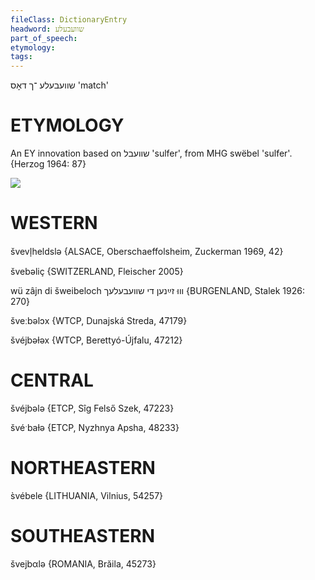 ```yaml
---
fileClass: DictionaryEntry
headword: שוועבעלע
part_of_speech: 
etymology: 
tags: 
---
```

שוועבעלע
־ך
דאָס
'match'

ETYMOLOGY
===========
An EY innovation based on שוועבל 'sulfer', from MHG swëbel 'sulfer'.
{Herzog 1964: 87}

![](https://ia802902.us.archive.org/9/items/Yiddish-Dialect-Maps/Herzog3-26-Match-64.jpg)

WESTERN
========

švevl̩heldslə {ALSACE, Oberschaeffolsheim, Zuckerman 1969, 42}

švebəliç {SWITZERLAND, Fleischer 2005}

wü zâjn di šweibeloch וווּ זײַנען די שוועבעלעך {BURGENLAND, Stalek 1926: 270}

šveːbəlɔx {WTCP, Dunajská Streda, 47179}

švéjbəɫəx {WTCP, Berettyó-Újfalu, 47212}

CENTRAL
========

švéjbələ {ETCP, Sîg Felső Szek, 47223}

švéˑbaɫə {ETCP, Nyzhnya Apsha, 48233}

NORTHEASTERN
==============

s̀vébele {LITHUANIA, Vilnius, 54257}

SOUTHEASTERN
==============

švejbαlə {ROMANIA, Brăila, 45273}
